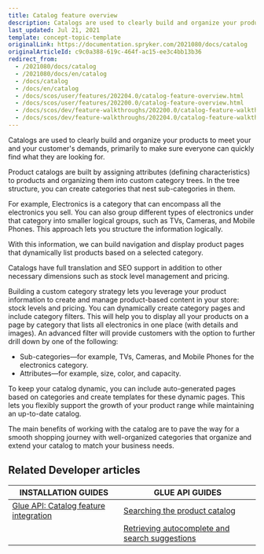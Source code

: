 ```yaml
---
title: Catalog feature overview
description: Catalogs are used to clearly build and organize your products to meet you and your customer's demands.
last_updated: Jul 21, 2021
template: concept-topic-template
originalLink: https://documentation.spryker.com/2021080/docs/catalog
originalArticleId: c9c0a388-619c-464f-ac15-ee3c4bb13b36
redirect_from:
  - /2021080/docs/catalog
  - /2021080/docs/en/catalog
  - /docs/catalog
  - /docs/en/catalog
  - /docs/scos/user/features/202204.0/catalog-feature-overview.html
  - /docs/scos/user/features/202200.0/catalog-feature-overview.html
  - /docs/scos/dev/feature-walkthroughs/202200.0/catalog-feature-walkthrough.html
  - /docs/scos/dev/feature-walkthroughs/202204.0/catalog-feature-walkthrough.html
---
```


Catalogs are used to clearly build and organize your products to meet your and your customer's demands, primarily to make sure everyone can quickly find what they are looking for.

Product catalogs are built by assigning attributes (defining characteristics) to products and organizing them into custom category trees. In the tree structure, you can create categories that nest sub-categories in them.

For example, Electronics is a category that can encompass all the electronics you sell. You can also group different types of electronics under that category into smaller logical groups, such as TVs, Cameras, and Mobile Phones. This approach lets you structure the information logically.

With this information, we can build navigation and display product pages that dynamically list products based on a selected category.

Catalogs have full translation and SEO support in addition to other necessary dimensions such as stock level management and pricing.

Building a custom category strategy lets you leverage your product information to create and manage product-based content in your store: stock levels and pricing. You can dynamically create category pages and include category filters. This will help you to display all your products on a page by category that lists all electronics in one place (with details and images). An advanced filter will provide customers with the option to further drill down by one of the following:
* Sub-categories—for example, TVs, Cameras, and Mobile Phones for the electronics category.
* Attributes—for example, size, color, and capacity.

To keep your catalog dynamic, you can include auto-generated pages based on categories and create templates for these dynamic pages. This lets you flexibly support the growth of your product range while maintaining an up-to-date catalog.

The main benefits of working with the catalog are to pave the way for a smooth shopping journey with well-organized categories that organize and extend your catalog to match your business needs.

## Related Developer articles

|INSTALLATION GUIDES  | GLUE API GUIDES  |
|---------|---------|
| [Glue API: Catalog feature integration](/docs/pbc/all/product-information-management/{{page.version}}/install-and-upgrade/install-glue-api/install-the-catalog-glue-api.html)  | [Searching the product catalog](/docs/scos/dev/glue-api-guides/{{page.version}}/searching-the-product-catalog.html) |
|  | [Retrieving autocomplete and search suggestions](/docs/scos/dev/glue-api-guides/{{page.version}}/retrieving-autocomplete-and-search-suggestions.html)  |
